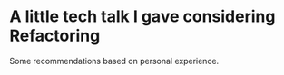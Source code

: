 # A little tech talk I gave considering Refactoring

Some recommendations based on personal experience.